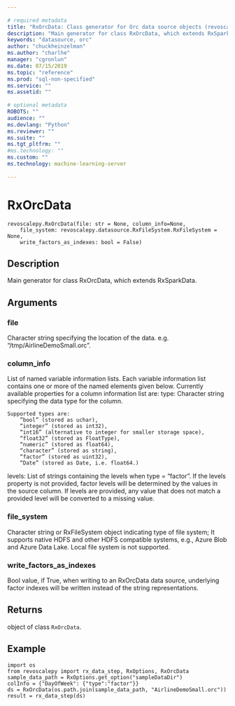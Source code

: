 ```yaml
--- 
 
# required metadata 
title: "RxOrcData: Class generator for Orc data source objects (revoscalepy)" 
description: "Main generator for class RxOrcData, which extends RxSparkData." 
keywords: "datasource, orc" 
author: "chuckheinzelman"
ms.author: "charlhe" 
manager: "cgronlun" 
ms.date: 07/15/2019
ms.topic: "reference" 
ms.prod: "sql-non-specified"
ms.service: "" 
ms.assetid: "" 
 
# optional metadata 
ROBOTS: "" 
audience: "" 
ms.devlang: "Python" 
ms.reviewer: "" 
ms.suite: "" 
ms.tgt_pltfrm: "" 
#ms.technology: "" 
ms.custom: "" 
ms.technology: machine-learning-server
 
---
```


# RxOrcData


 



```
revoscalepy.RxOrcData(file: str = None, column_info=None,
    file_system: revoscalepy.datasource.RxFileSystem.RxFileSystem = None,
    write_factors_as_indexes: bool = False)
```





## Description

Main generator for class RxOrcData, which extends RxSparkData.


## Arguments


### file

Character string specifying the location of the data. e.g.
“/tmp/AirlineDemoSmall.orc”.


### column_info

List of named variable information lists. Each variable
information list contains one or more of the named elements given below.
Currently available properties for a column information list are:
type: Character string specifying the data type for the column.

```
Supported types are:
    ”bool” (stored as uchar),
    “integer” (stored as int32),
    “int16” (alternative to integer for smaller storage space),
    “float32” (stored as FloatType),
    “numeric” (stored as float64),
    “character” (stored as string),
    “factor” (stored as uint32),
    “Date” (stored as Date, i.e. float64.)
```

levels: List of strings containing the levels when type = “factor”. If
    the levels property is not provided, factor levels will be determined
    by the values in the source column. If levels are provided, any value
    that does not match a provided level will be converted to a missing
    value.


### file_system

Character string or RxFileSystem object indicating type
of file system; It supports native HDFS and other HDFS compatible systems,
e.g., Azure Blob and Azure Data Lake. Local file system is not supported.


### write_factors_as_indexes

Bool value, if True, when writing to an
RxOrcData data source, underlying factor indexes will be written instead
of the string representations.


## Returns

object of class `RxOrcData`.


## Example



```
import os
from revoscalepy import rx_data_step, RxOptions, RxOrcData
sample_data_path = RxOptions.get_option("sampleDataDir")
colInfo = {"DayOfWeek": {"type":"factor"}}
ds = RxOrcData(os.path.join(sample_data_path, "AirlineDemoSmall.orc"))
result = rx_data_step(ds)
```

